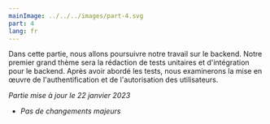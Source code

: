 ```yaml
---
mainImage: ../../../images/part-4.svg
part: 4
lang: fr
---
```


<div class="intro">

Dans cette partie, nous allons poursuivre notre travail sur le backend. Notre premier grand thème sera la rédaction de tests unitaires et d'intégration pour le backend. Après avoir abordé les tests, nous examinerons la mise en œuvre de l'authentification et de l'autorisation des utilisateurs.

<i>Partie mise à jour le 22 janvier 2023</i>
- <i>Pas de changements majeurs</i>

</div>